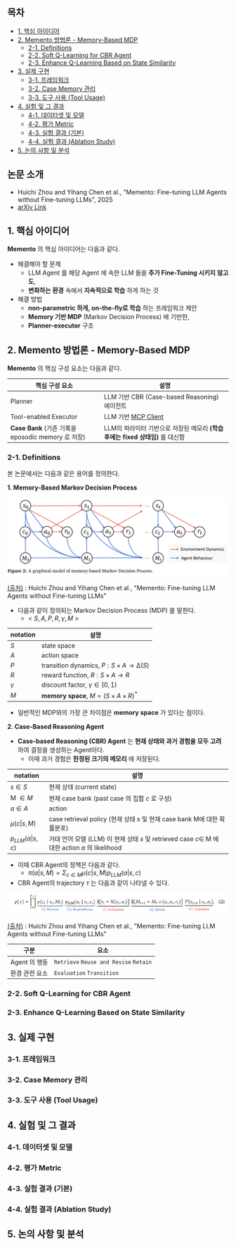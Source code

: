 
## 목차

* [1. 핵심 아이디어](#1-핵심-아이디어)
* [2. Memento 방법론 - Memory-Based MDP](#2-memento-방법론---memory-based-mdp)
  * [2-1. Definitions](#2-1-definitions)
  * [2-2. Soft Q-Learning for CBR Agent](#2-2-soft-q-learning-for-cbr-agent)
  * [2-3. Enhance Q-Learning Based on State Similarity](#2-3-enhance-q-learning-based-on-state-similarity)
* [3. 실제 구현](#3-실제-구현)
  * [3-1. 프레임워크](#3-1-프레임워크)
  * [3-2. Case Memory 관리](#3-2-case-memory-관리)
  * [3-3. 도구 사용 (Tool Usage)](#3-3-도구-사용-tool-usage)
* [4. 실험 및 그 결과](#4-실험-및-그-결과)
  * [4-1. 데이터셋 및 모델](#4-1-데이터셋-및-모델)
  * [4-2. 평가 Metric](#4-2-평가-metric)
  * [4-3. 실험 결과 (기본)](#4-3-실험-결과-기본)
  * [4-4. 실험 결과 (Ablation Study)](#4-4-실험-결과-ablation-study)
* [5. 논의 사항 및 분석](#5-논의-사항-및-분석)

## 논문 소개

* Huichi Zhou and Yihang Chen et al., "Memento: Fine-tuning LLM Agents without Fine-tuning LLMs", 2025
* [arXiv Link](https://arxiv.org/pdf/2508.16153)

## 1. 핵심 아이디어

**Memento** 의 핵심 아이디어는 다음과 같다.

* 해결해야 할 문제
  * LLM Agent 를 해당 Agent 에 속한 LLM 들을 **추가 Fine-Tuning 시키지 않고도**,
  * **변화하는 환경** 속에서 **지속적으로 학습** 하게 하는 것
* 해결 방법
  * **non-parametric 하게, on-the-fly로 학습** 하는 프레임워크 제안
  * **Memory 기반 MDP** (Markov Decision Process) 에 기반한,
  * **Planner-executor** 구조

## 2. Memento 방법론 - Memory-Based MDP

**Memento** 의 핵심 구성 요소는 다음과 같다.

| 핵심 구성 요소                                    | 설명                                                                                                                                                        |
|---------------------------------------------|-----------------------------------------------------------------------------------------------------------------------------------------------------------|
| Planner                                     | LLM 기반 CBR (Case-based Reasoning) 에이전트                                                                                                                    |
| Tool-enabled Executor                       | LLM 기반 [MCP Client](https://github.com/WannaBeSuperteur/AI-study/blob/main/AI%20Basics/LLM%20Basics/LLM_%EA%B8%B0%EC%B4%88_MCP_Model_Context_Protocol.md) |
| **Case Bank** (기존 기록을 eposodic memory 로 저장) | LLM의 파라미터 기반으로 저장된 메모리 **(학습 후에는 fixed 상태임)** 를 대신함                                                                                                       |

### 2-1. Definitions

본 논문에서는 다음과 같은 용어를 정의한다.

**1. Memory-Based Markov Decision Process**

![image](../images/Memento_1.PNG)

[(출처)](https://arxiv.org/pdf/2508.16153) : Huichi Zhou and Yihang Chen et al., "Memento: Fine-tuning LLM Agents without Fine-tuning LLMs"

* 다음과 같이 정의되는 Markov Decision Process (MDP) 를 말한다.
  * < $S, A, P, R, \gamma, M$ >

| notation | 설명                                              |
|----------|-------------------------------------------------|
| $S$      | state space                                     |
| $A$      | action space                                    |
| $P$      | transition dynamics, $P : S \times A → ∆(S)$    |
| $R$      | reward function, $R : S \times A → R$           |
| $\gamma$ | discount factor, $\gamma \in [0, 1)$            |
| $M$      | **memory space**, $M = (S \times A \times R)^*$ |

* 일반적인 MDP와의 가장 큰 차이점은 **memory space** 가 있다는 점이다.

**2. Case-Based Reasoning Agent**

* **Case-based Reasoning (CBR) Agent** 는 **현재 상태와 과거 경험을 모두 고려** 하여 결정을 생성하는 Agent이다.
  * 이때 과거 경험은 **한정된 크기의 메모리** 에 저장된다.

| notation                 | 설명                                                                                 |
|--------------------------|------------------------------------------------------------------------------------|
| $s \in S$                | 현재 상태 (current state)                                                              |
| M $\in M$                | 현재 case bank (past case 의 집합 $c$ 로 구성)                                             |
| $a \in A$                | action                                                                             |
| $\mu (c \vert s, M)$     | case retrieval policy (현재 상태 $s$ 및 현재 case bank M에 대한 확률분포)                        |
| $p_{LLM} (a \vert s, c)$ | 거대 언어 모델 (LLM) 이 현재 상태 $s$ 및 retrieved case $c \in$ M 에 대한 action $a$ 의 likelihood |       

* 이때 CBR Agent의 정책은 다음과 같다.
  * $\displaystyle \pi(a|s,M) = \Sigma_{c \in M} \mu(c|s,M) p_{LLM}(a|s,c)$ 
* CBR Agent의 trajectory $\tau$ 는 다음과 같이 나타낼 수 있다.

![image](../images/Memento_2.PNG)

[(출처)](https://arxiv.org/pdf/2508.16153) : Huichi Zhou and Yihang Chen et al., "Memento: Fine-tuning LLM Agents without Fine-tuning LLMs"

| 구분         | 요소                                                 |
|------------|----------------------------------------------------|
| Agent 의 행동 | ```Retrieve``` ```Reuse and Revise``` ```Retain``` |
| 환경 관련 요소   | ```Evaluation``` ```Transition```                  |

### 2-2. Soft Q-Learning for CBR Agent

### 2-3. Enhance Q-Learning Based on State Similarity

## 3. 실제 구현

### 3-1. 프레임워크

### 3-2. Case Memory 관리

### 3-3. 도구 사용 (Tool Usage)

## 4. 실험 및 그 결과

### 4-1. 데이터셋 및 모델

### 4-2. 평가 Metric

### 4-3. 실험 결과 (기본)

### 4-4. 실험 결과 (Ablation Study)

## 5. 논의 사항 및 분석

